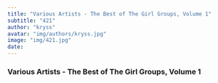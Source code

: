```yaml
---
title: "Various Artists - The Best of The Girl Groups, Volume 1"
subtitle: "421"
author: "kryss"
avatar: "img/authors/kryss.jpg"
image: "img/421.jpg"
date:
---
```


### Various Artists - The Best of The Girl Groups, Volume 1
